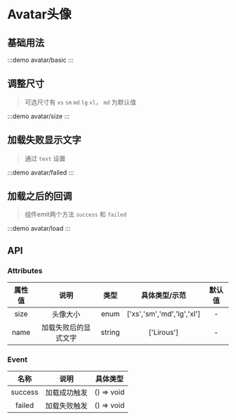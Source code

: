 # Avatar头像


## 基础用法
:::demo avatar/basic
:::

## 调整尺寸

> 可选尺寸有 `xs` `sm` `md` `lg` `xl`， `md` 为默认值

:::demo avatar/size
:::

## 加载失败显示文字

> 通过 `text` 设置

:::demo avatar/failed
:::

## 加载之后的回调
> 组件emit两个方法 `success` 和 `failed`

:::demo avatar/load
:::

## API

### Attributes
| 属性值 |         说明         |  类型  |       具体类型/示范        | 默认值 |
| :----: | :------------------: | :----: | :------------------------: | :----: |
|  size  |       头像大小       |  enum  | ['xs','sm','md','lg','xl'] |   -    |
|  name  | 加载失败后的显式文字 | string |         ['Lirous']         |   -    |

### Event
|  名称   |     说明     |  具体类型  |
| :-----: | :----------: | :--------: |
| success | 加载成功触发 | () => void |
| failed  | 加载失败触发 | () => void |
